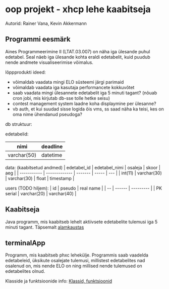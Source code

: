 # oop projekt - xhcp lehe kaabitseja

Autorid: Rainer Vana, Kevin Akkermann

## Programmi eesmärk

Aines Programmeerimine II (LTAT.03.007) on näha iga ülesande puhul edetabel. Seal näeb iga ülesande kohta eraldi edetabelit, kuid puudub nende andmete visualiseerimise võimalus. 

lõppprodukti ideed:

* võimaldab vaadata mingi ELO süsteemi järgi parimaid
* võimaldab vaadata iga kasutaja performancete kokkuvõtet
* saab vaadata mingi ülesannete edetabelit iga 5 minuti tagant? (nõuab cron jobi, mis kirjutab db-sse tolle hetke seisu)
* contest management system laadne koha displaymine per ülesanne?
* vb auth, et kui suudad sisse logida õis vms, ss saad näha ka teisi, kes on oma nime ühendanud pseudoga?

db struktuur:

edetabelid:

| nimi | deadline |
| ---- | ------ |
| varchar(50) | datetime |


data: (kaabitsetud andmed)
| edetabel_id | edetabel_nimi | osaleja | skoor | aeg |
| ----------- | ------------- | ------- | ----- | --- |
| int(11) | varchar(30) | varchar(30) | float | timestamp |

users (TODO hiljem): 
| id | pseudo | real name |
| -- | ------ | --------- |
| PK serial | varchar(20) | varchar(40) |

## Kaabitseja

Java programm, mis kaabitseb lehelt aktiivsete edetabelite tulemusi iga 5 minuti tagant. Täpsemalt [alamkaustas](kaabitseja/README.md)


## terminalApp
Programm, mis kaabitseb phxc lehekülje.
Programmis saab vaadelda edetabeleid, üksikute osalejate tulemusi, millistest edetabelites nad osalenud on, mis nende ELO on ning millised nende tulemused on edetabelites olnud.

Klasside ja funktsioonide info: 
[Klassid, funktsioonid](terminalApp/README.md)
